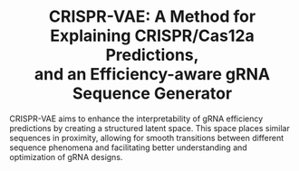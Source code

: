 <h1 align="center">
    CRISPR-VAE: A Method for Explaining CRISPR/Cas12a Predictions, <br>
    and an Efficiency-aware gRNA Sequence Generator
</h1>
CRISPR-VAE aims to enhance the interpretability of gRNA efficiency predictions by creating a structured latent space. This space places similar sequences in proximity, allowing for smooth transitions between different sequence phenomena and facilitating better understanding and optimization of gRNA designs.
